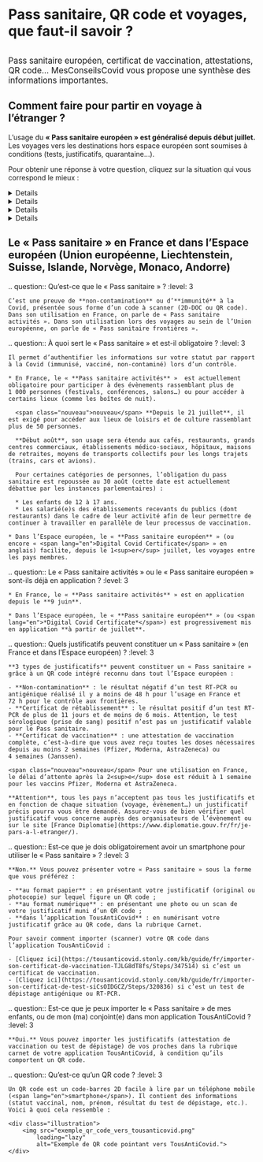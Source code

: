 # Pass sanitaire, QR code et voyages, que faut-il savoir ?

<div class="illustration">
    <img src="illustrations/pass_sanitaire.svg" alt="">
</div>

<div id="conseils-personnels" class="conseils" itemscope itemtype="https://schema.org/FAQPage">

<big>Pass sanitaire européen, certificat de vaccination, attestations, QR code… MesConseilsCovid vous propose une synthèse des informations importantes.</big>

## Comment faire pour partir en voyage à l’étranger ?

<div class="conseil">

L’usage du **« Pass sanitaire européen » est généralisé depuis début juillet.** Les voyages vers les destinations hors espace européen sont soumises à conditions (tests, justificatifs, quarantaine…).

</div>

Pour obtenir une réponse à votre question, cliquez sur la situation qui vous correspond le mieux :

<div class="conseils">
<details>

.. summary:: Je ne suis pas vacciné(e) et je souhaite voyager

.. question:: <span class="visually-hidden">Je ne suis pas vacciné(e) :</span> Puis-je partir en voyage ?
    :level: 4

    **Oui**, mais les conditions de voyages sont plus ou moins contraignantes selon les pays de destination. Assurez-vous de vérifier quelles conditions s’appliquent avant de partir.

    Pour vérifier les conditions d’entrée dans votre pays de destination, vous pouvez consulter le site internet de son ambassade et/ou celui de [France Diplomatie](https://www.diplomatie.gouv.fr/fr/je-pars-a-l-etranger/).

.. question:: <span class="visually-hidden">Je ne suis pas vacciné(e) :</span> Sous quelle forme présenter le « Pass sanitaire européen » lors d’un voyage ?
    :level: 4

    Pour voyager, il vous suffit de présenter le résultat de votre test négatif, au format papier ou numérique. Il faut que le document comporte un QR Code qui garantit son authenticité.

.. question:: <span class="visually-hidden">Je ne suis pas vacciné(e) :</span> Quel justificatif présenter pour partir en Corse ou vers les destinations d’Outre-mer ?
    :level: 4

    **Pour la Corse** : vous devez présenter un test PCR négatif réalisé il y a moins de 72 h **ou** un test antigénique négatif réalisé il y a moins de 48 h. Pour en savoir plus, rendez-vous sur le site de [l’ARS de Corse](https://www.corse.ars.sante.fr/covid19-pass-sanitaire-obligatoire-pour-venir-en-corse).

    **Pour l’Outre-mer** : toutes les destinations d’Outre-mer exigent la présentation d’un test PCR négatif de moins de 72 h lors de l’embarquement. D’autres conditions de voyages plus ou moins contraignantes s’ajoutent selon la destination. Nous vous invitons à consulter [cette page](https://www.gouvernement.fr/info-coronavirus/outre-mer) pour en obtenir le détail.

.. question:: <span class="visually-hidden">Je ne suis pas vacciné(e) :</span> Je pars bientôt en voyage vers un pays de l’Espace européen. Comment obtenir un « Pass sanitaire européen » ?
    :level: 4

    Si vous n’êtes pas vacciné(e), un test de dépistage négatif sur lequel figure un QR code aux normes européennes fera office de « Pass sanitaire européen ».

    Attention, tous les pays n’acceptent pas les tests antigéniques. Par ailleurs, la durée de validité du résultat du test varie selon les destinations de 48 h à 72 h. Nous vous conseillons de vérifier les critères d’accès à votre pays de destination avant de partir, sur le site du [ministère de l’Europe et des Affaires étrangères](https://www.diplomatie.gouv.fr/fr/conseils-aux-voyageurs/conseils-par-pays-destination/).

    Il n’est plus nécéssaire de justifier d’un motif impérieux pour sortir de France métropolitaine vers un pays de l’Espace européen.

.. question:: <span class="visually-hidden">Je ne suis pas vacciné(e) :</span> Mon test de dépistage ne comporte pas de QR code, comment faire ?
    :level: 4

    Lorsque vous faites un test auprès d’un professionnel de santé, vous recevez un mail ou un SMS pour télécharger le certificat de dépistage sur le [portail SI-DEP](https://sidep.gouv.fr/cyberlab/patientviewer.jsp). C’est sur ce document que vous trouverez le QR code à présenter lors de votre voyage ainsi que le QR Code à intégrer dans TousAntiCovid.

.. question:: <span class="visually-hidden">Je ne suis pas vacciné(e) :</span> Je rentre d’un pays de l’Espace européen. Quelles mesures s’appliquent à mon retour en France métropolitaine ?
    :level: 4

    À l’embarquement sur votre vol retour vers la France, vous devrez présenter un test antigénique ou PCR négatif réalisé dans les 72 h précédant votre vol  (moins de 24 h pour les pays sous surveillance : Chypre, Espagne, Grèce, Malte, Pays-Bas, Portugal).

    Pour plus de détails, consultez le [site du ministère de l’Intérieur](https://www.interieur.gouv.fr/Actualites/L-actu-du-Ministere/Attestation-de-deplacement-et-de-voyage#from8).

.. question:: <span class="visually-hidden">Je ne suis pas vacciné(e) :</span> Je pars bientôt en voyage dans un pays extérieur à l’Espace européen. Quel justificatif présenter ?
    :level: 4

    Pour connaître les conditions de sortie de la France métropolitaine vers un pays extérieur à l’Espace européen, rendez-vous sur le [site du ministère de l’Intérieur](https://www.interieur.gouv.fr/Actualites/L-actu-du-Ministere/Attestation-de-deplacement-et-de-voyage#from8).

    Par ailleurs, le voyage vers la plupart des destinations hors Espace européen, à partir de la France métropolitaine, est soumis à la présentation d’un **motif impérieux**.

    Pour vérifier à quelle catégorie (verte, orange ou rouge) appartient votre pays de destination, rendez-vous sur [le site du gouvernement](https://www.gouvernement.fr/info-coronavirus/deplacements#informations).

    La plupart des pays exigent la présentation d’un test RT-PCR négatif récent (réalisé il y a moins de 48 h ou 72 h). Pour connaître les conditions d’entrée dans votre pays de destination, vous pouvez consulter le site internet de son ambassade et/ou celui de [France Diplomatie](https://www.diplomatie.gouv.fr/fr/je-pars-a-l-etranger/).

.. question:: <span class="visually-hidden">Je ne suis pas vacciné(e) :</span> Je rentre de voyage d’un pays extérieur à l’Espace européen. Quelles mesures s’appliquent à mon retour en France métropolitaine ?
    :level: 4

    Les mesures sont plus ou moins contraignantes selon le pays d’où vous revenez :

    * d’un [pays classé **vert**](https://www.gouvernement.fr/info-coronavirus/deplacements#informations) (États membres de l’Union européenne ainsi que Andorre, l’Islande, le Liechtenstein, Monaco, la Norvège, Saint-Marin, la Suisse et le Vatican ; s’y ajoutent l’Albanie, l’Australie, l’Arabie Saoudite, le Bahreïn, la Bosnie, Brunei, le Canada, la Corée du Sud, les États-Unis, la Jordanie, Hong-Kong, Israël, le Japon, le Kosovo, le Liban, la Macédoine du Nord, le Monténégro, la Nouvelle-Zélande, la Serbie, Singapour, Taïwan, l’Ukraine, l’Union des Comores et Vanuatu) : vous n’aurez pas à respecter une quarantaine à votre retour mais vous devez présenter un test antigénique ou PCR négatif de moins de 72 h (moins de 24 h pour les pays sous surveillance : Chypre, Espagne, Grèce, Malte, Pays-Bas, Portugal).

    * d’un [pays classé **rouge**](https://www.gouvernement.fr/info-coronavirus/deplacements#informations) (Afghanistan, Afrique du Sud, Argentine, Bangladesh, Brésil, Colombie, Costa-Rica, Cuba, Indonésie, Maldives, Mozambique, Namibie, Népal, Oman, Pakistan, République démocratique du Congo, Russie, Seychelles, Suriname et Tunisie), vous devez :

        - à l’embarquement, présenter un test PCR ou antigénique négatif réalisé il y a moins de 48 h ;
        - à l’arrivée, vous soumettre à un test antigénique ;
        - respecter une quarantaine obligatoire de 10 jours à votre retour en France.

    * d’un [pays classé **orange**](https://www.gouvernement.fr/info-coronavirus/deplacements#informations) (tous les pays, hors pays définis tels que « verts » et « rouges ») :

        - à l’embarquement, vous devez présenter un test PCR ou antigénique négatif récent (moins de 48 h ou 72 h) ;
        - respecter un auto-isolement de 7 jours à votre retour en France.

</details>
</div>

<div class="conseils">
<details>

.. summary:: Je suis vacciné(e) et je prévois de partir en voyage

.. question:: <span class="visually-hidden">Je suis vacciné(e) :</span> Comment obtenir le « Pass sanitaire européen » ?
    :level: 4

    **Cela dépend de votre pays de destination.** Pour certaines destinations, votre attestation de vaccination complète sur laquelle figure un QR code aux normes européennes fait office de « Pass sanitaire européen ». Pour d’autres, seul un test de dépistage négatif, comportant un QR code aux normes européennes est considéré comme « Pass sanitaire européen ». Assurez-vous de vérifier quelles conditions s’appliquent avant de partir.
    Pour vérifier les conditions d’entrée dans votre pays de destination, vous pouvez consulter le site internet de son ambassade et/ou celui de [France Diplomatie](https://www.diplomatie.gouv.fr/fr/je-pars-a-l-etranger/).

.. question:: <span class="visually-hidden">Je suis vacciné(e) :</span> Comment savoir si ma vaccination est complète ?
    :level: 4

    **En Europe**, votre vaccination est considérée comme étant terminée si :

    * vous avez reçu toutes les doses de vaccins que vous deviez recevoir (1, 2 ou 3 doses selon votre situation) ou ;
    * vous avez reçu votre dernière dose du vaccin Pfizer, Moderna ou AstraZeneca il y a plus de 14 jours ou ;
    * vous avez reçu votre dose de vaccin Janssen il y a plus de 28 jours.

    **En dehors de l’Espace européen**, la vaccination n’est considérée comme étant complète qu’après 2 doses de vaccin (sauf Janssen), et ce, même si une personne a déjà été contaminée par la Covid-19. Si vous n’avez reçu qu’une seule dose suite à une première infection à la Covid-19, nous vous encourageons à vous renseigner auprès des autorités de votre pays de destination afin de connaître leurs attentes en matière de schéma vaccinal.

.. question:: <span class="visually-hidden">Je suis vacciné(e) :</span> Le « Pass sanitaire européen » est-il déjà en application pour les voyages dans l’Espace européen ?
    :level: 4

    **Oui.** Le « Pass sanitaire européen », ou encore « <span lang="en">Digital Covid Certificate</span> » est entré en application le 1<sup>er</sup> juillet. Il permet de faciliter les voyages entre les pays membres.
    Attention, le « Pass sanitaire européen » n’harmonise pas les critères d’accès dans les pays membres. Chaque pays peut exiger un type de justificatif différent : test de dépistage RT-PCR ou antigénique, attestation de vaccination…
    Pour vérifiez les conditions d’entrée dans votre pays de destination, vous pouvez consulter le site internet de son ambassade et/ou celui de [France Diplomatie](https://www.diplomatie.gouv.fr/fr/je-pars-a-l-etranger/).

.. question:: <span class="visually-hidden">Je suis vacciné(e) :</span> Comment obtenir une attestation de vaccination avec un QR code à importer dans TousAntiCovid ?
    :level: 4

    Pour télécharger une attestation de vaccination complète avec un QR code aux normes européennes, rendez-vous sur le [téléservice de l’Assurance maladie](https://attestation-vaccin.ameli.fr/).

.. question:: <span class="visually-hidden">Je suis vacciné(e) :</span> Ma preuve de vaccination est-elle suffisante pour partir en Corse ou vers les destinations d’Outre-mer ?
    :level: 4

    **Oui pour la Corse** : une preuve de vaccination complète est exigée. Vous pouvez la présenter dans votre carnet TousAntiCovid. Pour en savoir plus, rendez-vous sur le site de l’[ARS de Corse](https://www.corse.ars.sante.fr/covid19-pass-sanitaire-obligatoire-pour-venir-en-corse).

    **Pour l’Outre-mer** : les conditions de voyages diffèrent selon la destination. Nous vous invitons à consulter [cette page](https://www.gouvernement.fr/info-coronavirus/outre-mer) pour en obtenir le détail.

.. question:: <span class="visually-hidden">Je suis vacciné(e) :</span> Je pars en voyage vers un pays de l’Espace européen. Ma preuve de vaccination est-elle suffisante ?
    :level: 4

    **Cela dépend de votre destination.** Le « Pass sanitaire européen » permet de facilliter le contrôle des justificatifs (vaccination, tests de dépistage) lors des voyages au sein de l’Espace européen, mais il n’harmonise pas les conditions d’entrées dans les pays membres. Vous ne pourrez donc pas faire automatiquement valoir votre vaccination pour voyager au sein de l’Union européenne.

    Certains pays exigent encore la présentation d’un test RT-PCR ou antigénique négatif récent (réalisé dans les 48 h ou 72 h), même pour les personnes vaccinées. Attention, le délai de validité des tests de dépistage varie selon les pays, et tous n’acceptent pas les tests antigéniques.

    Pour vérifier les conditions d’entrée dans votre pays de destination, vous pouvez consulter le site internet de son ambassade et/ou celui de [France Diplomatie](https://www.diplomatie.gouv.fr/fr/je-pars-a-l-etranger/).

.. question:: <span class="visually-hidden">Je suis vacciné(e) :</span> Je dois présenter un test de dépistage négatif avec un QR code pour voyager, comment faire ?
    :level: 4

    Lorsque vous faites un test, vous recevez un mail ou un SMS pour télécharger le certificat de dépistage sur le [portail SI-DEP](https://sidep.gouv.fr/cyberlab/patientviewer.jsp). C’est sur ce document que vous trouverez le QR code à présenter lors de votre voyage. Le document comporte aussi le QR Code à intégrer dans TousAntiCovid.

.. question:: <span class="visually-hidden">Je suis vacciné(e) :</span> Je rentre d’un pays de l’Espace européen. Quelles mesures s’appliquent à mon retour en France métropolitaine ?
    :level: 4

    Vous devrez présenter votre attestation de vaccination ou « Pass sanitaire » lors de l’embarquement sur votre vol retour.

.. question:: <span class="visually-hidden">Je suis vacciné(e) :</span> Je voyage vers une destination extérieure à l’Espace européen. Ma preuve de vaccination est-elle suffisante ?
    :level: 4

    Pour connaître les conditions de sortie de la France métropolitaine vers un pays extérieur à l’Espace européen, rendez-vous sur le [site du ministère de l’Intérieur](https://www.interieur.gouv.fr/Actualites/L-actu-du-Ministere/Attestation-de-deplacement-et-de-voyage#from8).

    Par ailleurs, le voyage vers la plupart des destinations hors Espace européen, à partir de la France métropolitaine, est soumis à la présentation d’un **motif impérieux**.

    Pour vérifier à quelle catégorie (verte, orange ou rouge) appartient votre pays de destination, rendez-vous sur [le site du gouvernement](https://www.gouvernement.fr/info-coronavirus/deplacements#informations).

    La plupart des pays exigent la présentation d’un test RT-PCR négatif récent (réalisé dans les 48 h ou 72 h). Pour connaître les conditions d’entrée dans votre pays de destination, vous pouvez consulter le site internet de son ambassade et/ou celui de [France Diplomatie](https://www.diplomatie.gouv.fr/fr/je-pars-a-l-etranger/).

.. question:: <span class="visually-hidden">Je suis vacciné(e) :</span> Je reviens d’une destination extérieure à l’Espace européen. Quelles mesures s’appliquent à mon retour ?
    :level: 4

    Les mesures sont plus ou moins contraignantes selon le pays d’où vous revenez :

    * D’un [pays classé **vert**](https://www.gouvernement.fr/info-coronavirus/deplacements#informations) (États membres de l’Union européenne ainsi que Andorre, l’Islande, le Liechtenstein, Monaco, la Norvège, Saint-Marin, la Suisse et le Vatican ; s’y ajoutent l’Albanie, l’Australie, l’Arabie Saoudite, le Bahreïn, la Bosnie, Brunei, le Canada, la Corée du Sud, les États-Unis, la Jordanie, Hong-Kong, Israël, le Japon, le Kosovo, le Liban, la Macédoine du Nord, le Monténégro, la Nouvelle-Zélande, la Serbie, Singapour, Taïwan, l’Ukraine, l’Union des Comores et Vanuatu) : vous n’aurez pas à respecter une quarantaine à votre retour mais vous devez présenter votre attestation de vaccination à l’embarquement sur votre vol retour.

    * D’un [pays classé **rouge**](https://www.gouvernement.fr/info-coronavirus/deplacements#informations) (Afghanistan, Afrique du Sud, Argentine, Bangladesh, Brésil, Colombie, Costa-Rica, Cuba, Indonésie, Maldives, Mozambique, Namibie, Népal, Oman, Pakistan, République démocratique du Congo, Russie, Seychelles, Suriname et Tunisie), vous devez :
        - à l’embarquement, présenter un test PCR ou antigénique négatif réalisé il y a moins de 48 h ;
        - à l’arrivée, vous soumettre à un test antigénique ;
        - respecter un auto-isolement de 7 jours.

    * D’un [pays classé **orange**](https://www.gouvernement.fr/info-coronavirus/deplacements#informations) (tous les pays, hors pays définis tels que « verts » et « rouges ») : à l’embarquement, vous devez présenter un test PCR négatif de moins de 72 h ou antigénique négatif de moins de 48 h.


</details>
</div>

<div class="conseils">
<details>

.. summary:: Je suis en cours de vaccination (je n’ai pas reçu toutes mes doses)

    Vous êtes considéré(e) comme étant « en cours de vaccination » si vous n’avez reçu qu’une partie des doses de vaccins que vous devez recevoir **ou** si le délai post-injection du vaccin n’est pas encore écoulé (14 jours après la dernière injection du vaccin Pfizer, Moderna et AstraZeneca ; 28 jours après l’injection du vaccin Janssen).

.. question:: <span class="visually-hidden">Je suis en cours de vaccination :</span> Puis-je partir en voyage ?
    :level: 4

    **Oui**, mais les conditions de voyages sont plus ou moins contraignantes selon les pays de destination. Assurez-vous de vérifier quelles conditions s’appliquent avant de partir.

    Pour vérifier les conditions d’entrée dans votre pays de destination, vous pouvez consulter le site internet de son ambassade et/ou celui de [France Diplomatie](https://www.diplomatie.gouv.fr/fr/je-pars-a-l-etranger/).

.. question:: <span class="visually-hidden">Je suis en cours de vaccination :</span> Comment obtenir un « Pass sanitaire européen » ou un justificatif me permettant de voyager dans l’Espace européen ?
    :level: 4

    Si vous êtes en cours de vaccination (1 dose reçue sur 2 doses prévues, ou 2<sup>e</sup> dose reçue depuis moins de 2 semaines), c’est-à-dire que vous n’avez pas finalisé votre cycle vaccinal, il est probable que vous ne puissiez pas faire valoir cette vaccination pour voyager vers toutes les destinations.

    Dans la plupart des cas, vous devrez présenter un test PCR ou antigénique récent (réalisé dans les 48 h ou 72 h) sur lequel figure un QR code aux normes européennes. Ce justificatif fera office de « Pass sanitaire européen ».

    Attention, tous les pays n’acceptent pas les tests antigéniques. Par ailleurs, la durée de validité du résultat varie selon les destinations de 48 h à 72 h. Nous vous conseillons de vérifier les critères d’accès à votre pays de destination avant de partir, en vous rendant sur [France Diplomatie](https://www.diplomatie.gouv.fr/fr/je-pars-a-l-etranger/).

.. question:: <span class="visually-hidden">Je suis en cours de vaccination :</span> Sous quelle forme présenter ce justificatif ou ce « Pass sanitaire européen » lors d’un voyage ?
    :level: 4

    Depuis le 1<sup>er</sup> juillet, le format intégré dans le carnet de l’application TousAntiCovid est reconnu dans l’Espace européen. Vous pouvez également le présenter en format papier lors d’un contrôle.

.. question:: <span class="visually-hidden">Je suis en cours de vaccination :</span> Mon test de dépistage ne comporte pas de QR code, comment faire ?
    :level: 4

    Lorsque vous faites un test auprès d’un professionnel de santé, vous recevez un mail ou un SMS pour télécharger le certificat de dépistage sur le [portail SI-DEP](https://sidep.gouv.fr/cyberlab/patientviewer.jsp). C’est sur ce document que vous trouverez le QR code à présenter lors de votre voyage ainsi que le QR code à intégrer dans TousAntiCovid.

.. question:: <span class="visually-hidden">Je suis en cours de vaccination :</span> Quel justificatif présenter pour partir en Corse ou vers les destinations d’Outre-mer ?
    :level: 4

    **Pour la Corse** : un test PCR négatif réalisé il y a moins de 72 h est exigé. Pour en savoir plus, rendez-vous sur le site de l’[ARS de Corse](https://www.corse.ars.sante.fr/covid19-pass-sanitaire-obligatoire-pour-venir-en-corse). Notez que pour cette destination, vous pouvez présenter votre test sous format numérique dans le carnet de l’application TousAntiCovid.

    **Pour l’Outre-mer** : les conditions de voyages diffèrent selon la destination. Nous vous invitons à consulter [cette page](https://www.gouvernement.fr/info-coronavirus/outre-mer) pour en obtenir le détail.

.. question:: <span class="visually-hidden">Je suis en cours de vaccination :</span> Je rentre d’un pays de l’Espace européen. Quelles mesures s’appliquent à mon retour en France métropolitaine ?
    :level: 4

    À l’embarquement sur votre vol retour vers la France, vous devrez présenter un test antigénique ou PCR négatif réalisé dans les 72 h précédant votre vol (moins de 24 h pour les pays sous surveillance : Chypre, Espagne, Grèce, Malte, Pays-Bas, Portugal).

    Pour plus de détails, consultez le [site du ministère de l’Intérieur](https://www.interieur.gouv.fr/Actualites/L-actu-du-Ministere/Attestation-de-deplacement-et-de-voyage#from8).

.. question:: <span class="visually-hidden">Je suis en cours de vaccination :</span> Je pars bientôt en voyage dans un pays extérieur à l’Espace européen. Quel justificatif présenter ?
    :level: 4

    Pour connaître les conditions de sortie de la France métropolitaine vers un pays extérieur à l’Espace européen, rendez-vous sur le [site du ministère de l’Intérieur](https://www.interieur.gouv.fr/Actualites/L-actu-du-Ministere/Attestation-de-deplacement-et-de-voyage#from8).

    Par ailleurs, le voyage vers la plupart des destinations hors Espace européen, à partir de la France métropolitaine, est soumis à la présentation d’un **motif impérieux**.

    Pour vérifier à quelle catégorie (verte, orange ou rouge) appartient votre pays de destination, rendez-vous sur [le site du gouvernement](https://www.gouvernement.fr/info-coronavirus/deplacements#informations).

    La plupart des pays exigent la présentation d’un test RT-PCR négatif récent (réalisé il y a moins de 48 h ou 72 h). Pour connaître les conditions d’entrée dans votre pays de destination, vous pouvez consulter le site internet de son ambassade et/ou celui de [France Diplomatie](https://www.diplomatie.gouv.fr/fr/je-pars-a-l-etranger/).

.. question:: <span class="visually-hidden">Je suis en cours de vaccination :</span> Je rentre de voyage d’un pays extérieur à l’Espace européen. Quelles mesures s’appliquent à mon retour en France métropolitaine ?
    :level: 4

    Les mesures sont plus ou moins contraignantes selon le pays d’où vous revenez :

    * D’un [pays classé **vert**](https://www.gouvernement.fr/info-coronavirus/deplacements#informations) (États membres de l’Union européenne ainsi que Andorre, l’Islande, le Liechtenstein, Monaco, la Norvège, Saint-Marin, la Suisse et le Vatican ; s’y ajoutent l’Albanie, l’Australie, l’Arabie Saoudite, le Bahreïn, la Bosnie, Brunei, le Canada, la Corée du Sud, les États-Unis, la Jordanie, Hong-Kong, Israël, le Japon, le Kosovo, le Liban, la Macédoine du Nord, le Monténégro, la Nouvelle-Zélande, la Serbie, Singapour, Taïwan, l’Ukraine, l’Union des Comores et Vanuatu) : vous n’aurez pas à respecter une quarantaine à votre retour mais vous devez présenter un test antigénique ou PCR négatif de moins de 72 h (moins de 24 h pour les pays sous surveillance : Chypre, Espagne, Grèce, Malte, Pays-Bas, Portugal).

    * D’un [pays classé **rouge**](https://www.gouvernement.fr/info-coronavirus/deplacements#informations) (Afghanistan, Afrique du Sud, Argentine, Bangladesh, Brésil, Colombie, Costa-Rica, Cuba, Indonésie, Maldives, Mozambique, Namibie, Népal, Oman, Pakistan, République démocratique du Congo, Russie, Seychelles, Suriname et Tunisie), vous devez :
        - à l’embarquement, présenter un test PCR ou antigénique négatif réalisé il y a moins de 48 h ;
        - à l’arrivée, vous soumettre à un test antigénique ;
        - respecter une quarantaine obligatoire de 10 jours à votre retour en France.

    * D’un [pays classé **orange**](https://www.gouvernement.fr/info-coronavirus/deplacements#informations) (tous les pays, hors pays définis tels que « verts » et « rouges ») :
        - à l’embarquement, vous devez présenter un test PCR ou antigénique négatif récent (moins de 48 h ou 72 h) ;
        - respecter un auto-isolement de 7 jours à votre retour en France.

</details>
</div>

<div class="conseils">
<details>

.. summary:: Je suis guéri(e) de la Covid depuis plus de 11 jours et moins de 6 mois

.. question:: <span class="visually-hidden">Je suis guéri(e) de la Covid :</span> Puis-je partir en voyage ?
    :level: 4

    Pour le moment, la plupart des pays exigent la présentation d’un test de dépistage négatif récent (48 h ou 72 h selon la destination).

    Pour vérifier les conditions d’entrée dans votre pays de destination, vous pouvez consulter le site internet de son ambassade et/ou celui de [France Diplomatie](https://www.diplomatie.gouv.fr/fr/je-pars-a-l-etranger/).

.. question:: <span class="visually-hidden">Je suis guéri(e) de la Covid :</span> Comment obtenir un « Pass sanitaire européen » ?
    :level: 4

    Si votre test positif PCR date de plus de 11 jours et de moins de 6 mois et qu’il comporte un QR code aux normes européennes, alors il fait office de « certificat de rétablissement » reconnu comme « Pass sanitaire » en France et dans l’Espace européen. Cependant, certains pays européens peuvent continuer à exiger un test de dépistage (RT-PCR ou antigénique) négatif récent (48 h ou 72 h).
    Pour télécharger le certificat de dépistage comportant un QR code aux normes européennes, rendez-vous sur le [portail SI-DEP](https://sidep.gouv.fr/cyberlab/patientviewer.jsp).

    Attention, un test sérologique (prise de sang) positif ne fait pas office de Pass sanitaire.

.. question:: <span class="visually-hidden">Je suis guéri(e) de la Covid :</span> Puis-je me déplacer dans l’Espace européen ?
    :level: 4

    **Oui.** Assurez-vous de vérifier quel justificatif fait office de « Pass sanitaire européen » pour votre pays de destination, en vous rendant sur le site [France Diplomatie](https://www.diplomatie.gouv.fr/fr/je-pars-a-l-etranger/). Selon votre destination, un certificat de rétablissement ou un test de dépistage négatif récent pourra vous être demandé.

.. question:: <span class="visually-hidden">Je suis guéri(e) de la Covid :</span> Je rentre d’un pays de l’Espace européen. Quelles mesures s’appliquent à mon retour en France métropolitaine ?
    :level: 4

    À l’embarquement sur votre vol retour vers la France, vous devrez présenter un test antigénique ou PCR négatif réalisé dans les 72 h précédant votre vol (moins de 24 h pour les pays sous surveillance : Chypre, Espagne, Grèce, Malte, Pays-Bas, Portugal).

    Pour plus de détails, consultez le [site du ministère de l’Intérieur](https://www.interieur.gouv.fr/Actualites/L-actu-du-Ministere/Attestation-de-deplacement-et-de-voyage#from8).

.. question:: <span class="visually-hidden">Je suis guéri(e) de la Covid :</span> Mon test de dépistage (positif ou négatif) ne comporte pas de QR code, comment l’intégrer dans TousAntiCovid ?
    :level: 4

    Si votre test a été réalisé il y a moins de 3 mois, vous pouvez télécharger un certificat de dépistage comportant un QR code aux normes européennes sur le [portail SI-DEP](https://sidep.gouv.fr/cyberlab/patientviewer.jsp). Vous pourrez le présenter aux frontières lors de vos voyages dans l’Espace européen et l’importer dans votre application TousAntiCovid.

.. question:: <span class="visually-hidden">Je suis guéri(e) de la Covid :</span> Est-ce que je peux partir en Corse ou vers les destinations d’Outre-mer ?
    :level: 4

    **Pour la Corse** : un test PCR ou antigénique négatif de moins de 72 h est exigé. Pour en savoir plus, rendez-vous sur le site de [l’ARS de Corse](https://www.corse.ars.sante.fr/covid19-pass-sanitaire-obligatoire-pour-venir-en-corse).

    **Pour l’Outre-mer** : toutes les destinations d’Outre-mer exigent la présentation d’un test PCR négatif de moins de 72 h lors de l’embarquement. D’autres conditions de voyages plus ou moins contraignantes s’ajoutent selon la destination. Nous vous invitons à consulter [cette page](https://www.gouvernement.fr/info-coronavirus/outre-mer) pour en obtenir le détail.

</details>
</div>

## Le « Pass sanitaire » en France et dans l’Espace européen (Union européenne, Liechtenstein, Suisse, Islande, Norvège, Monaco, Andorre)

.. question:: Qu’est-ce que le « Pass sanitaire » ?
    :level: 3

    C’est une preuve de **non-contamination** ou d’**immunité** à la Covid, présentée sous forme d’un code à scanner (2D-DOC ou QR code).
    Dans son utilisation en France, on parle de « Pass sanitaire activités ». Dans son utilisation lors des voyages au sein de l’Union européenne, on parle de « Pass sanitaire frontières ».

.. question:: À quoi sert le « Pass sanitaire » et est-il obligatoire ?
    :level: 3

    Il permet d’authentifier les informations sur votre statut par rapport à la Covid (immunisé, vacciné, non-contaminé) lors d’un contrôle.

    * En France, le « **Pass sanitaire activités** »  est actuellement obligatoire pour participer à des évènements rassemblant plus de 1 000 personnes (festivals, conférences, salons…) ou pour accéder à certains lieux (comme les boîtes de nuit).

      <span class="nouveau">nouveau</span> **Depuis le 21 juillet**, il est exigé pour accéder aux lieux de loisirs et de culture rassemblant plus de 50 personnes.

      **Début août**, son usage sera étendu aux cafés, restaurants, grands centres commerciaux, établissements médico-sociaux, hôpitaux, maisons de retraites, moyens de transports collectifs pour les longs trajets (trains, cars et avions).

      Pour certaines catégories de personnes, l’obligation du pass sanitaire est repoussée au 30 août (cette date est actuellement débattue par les instances parlementaires) :

      * Les enfants de 12 à 17 ans.
      * Les salarié(e)s des établissements recevants du publics (dont restaurants) dans le cadre de leur activité afin de leur permettre de continuer à travailler en parallèle de leur processus de vaccination.

    * Dans l’Espace européen, le « **Pass sanitaire européen** » (ou encore « <span lang="en">Digital Covid Certificate</span> » en anglais) facilite, depuis le 1<sup>er</sup> juillet, les voyages entre les pays membres.


.. question:: Le « Pass sanitaire activités » ou le « Pass sanitaire européen » sont-ils déjà en application ?
    :level: 3

    * En France, le « **Pass sanitaire activités** » est en application depuis le **9 juin**.

    * Dans l’Espace européen, le « **Pass sanitaire européen** » (ou <span lang="en">*Digital Covid Certificate*</span>) est progressivement mis en application **à partir de juillet**.


.. question:: Quels justificatifs peuvent constituer un « Pass sanitaire » (en France et dans l’Espace européen) ?
    :level: 3

    **3 types de justificatifs** peuvent constituer un « Pass sanitaire » grâce à un QR code intégré reconnu dans tout l’Espace européen :

    - **Non-contamination** : le résultat négatif d’un test RT-PCR ou antigénique réalisé il y a moins de 48 h pour l’usage en France et 72 h pour le contrôle aux frontières.
    - **Certificat de rétablissement** : le résultat positif d’un test RT-PCR de plus de 11 jours et de moins de 6 mois. Attention, le test sérologique (prise de sang) positif n’est pas un justificatif valable pour le Pass sanitaire.
    - **Certificat de vaccination** : une attestation de vaccination complète, c’est-à-dire que vous avez reçu toutes les doses nécessaires depuis au moins 2 semaines (Pfizer, Moderna, AstraZeneca) ou 4 semaines (Janssen).

    <span class="nouveau">nouveau</span> Pour une utilisation en France, le délai d’attente après la 2<sup>e</sup> dose est réduit à 1 semaine pour les vaccins Pfizer, Moderna et AstraZeneca.

    **Attention**, tous les pays n’acceptent pas tous les justificatifs et en fonction de chaque situation (voyage, évènement…) un justificatif précis pourra vous être demandé. Assurez-vous de bien vérifier quel justificatif vous concerne auprès des organisateurs de l’évènement ou sur le site [France Diplomatie](https://www.diplomatie.gouv.fr/fr/je-pars-a-l-etranger/).


.. question:: Est-ce que je dois obligatoirement avoir un <span lang="en">smartphone</span> pour utiliser le « Pass sanitaire » ?
    :level: 3

    **Non.** Vous pouvez présenter votre « Pass sanitaire » sous la forme que vous préférez :

    - **au format papier** : en présentant votre justificatif (original ou photocopie) sur lequel figure un QR code ;
    - **au format numérique** : en présentant une photo ou un scan de votre justificatif muni d’un QR code ;
    - **dans l’application TousAntiCovid** : en numérisant votre justificatif grâce au QR code, dans la rubrique Carnet.

    Pour savoir comment importer (scanner) votre QR code dans l’application TousAntiCovid :

    - [Cliquez ici](https://tousanticovid.stonly.com/kb/guide/fr/importer-son-certificat-de-vaccination-TJLG8dT8fs/Steps/347514) si c’est un certificat de vaccination.
    - [Cliquez ici](https://tousanticovid.stonly.com/kb/guide/fr/importer-son-certificat-de-test-siCsOIDGCZ/Steps/320836) si c’est un test de dépistage antigénique ou RT-PCR.

.. question:: Est-ce que je peux importer le « Pass sanitaire » de mes enfants, ou de mon (ma) conjoint(e) dans mon application TousAntiCovid ?
    :level: 3

    **Oui.** Vous pouvez importer les justificatifs (attestation de vaccination ou test de dépistage) de vos proches dans la rubrique carnet de votre application TousAntiCovid, à condition qu’ils comportent un QR code.

.. question:: Qu’est-ce qu’un QR code ?
    :level: 3

    Un QR code est un code-barres 2D facile à lire par un téléphone mobile (<span lang="en">smartphone</span>). Il contient des informations (statut vaccinal, nom, prénom, résultat du test de dépistage, etc.). Voici à quoi cela ressemble :

    <div class="illustration">
        <img src="exemple_qr_code_vers_tousanticovid.png"
            loading="lazy"
            alt="Exemple de QR code pointant vers TousAntiCovid.">
    </div>

</div>
